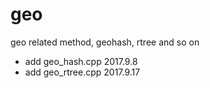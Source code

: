 # geo
geo related method, geohash, rtree and so on

* add geo_hash.cpp 2017.9.8
* add geo_rtree.cpp 2017.9.17

